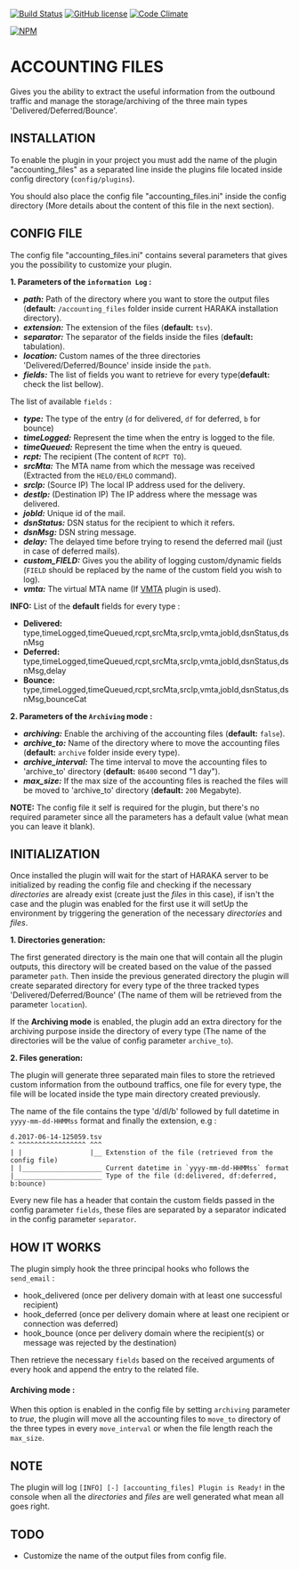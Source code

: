 [![Build Status][ci-img]][ci-url]
[![GitHub license][gitHub-license-img]][gitHub-license-url]
[![Code Climate][clim-img]][clim-url]

[![NPM][npm-img]][npm-url]

ACCOUNTING FILES 
========

Gives you the ability to extract the useful information from the outbound traffic and manage the storage/archiving of the three main types 'Delivered/Deferred/Bounce'.

## INSTALLATION

To enable the plugin in your project you must add the name of the plugin "accounting_files" as a separated line inside the plugins file located inside config directory (`config/plugins`).

You should also place the config file "accounting_files.ini" inside the config directory (More details about the content of this file in the next section).

## CONFIG FILE

The config file "accounting_files.ini" contains several parameters that gives you the possibility to customize your plugin.

**1. Parameters of the `information Log` :**

* ***path:*** Path of the directory where you want to store the output files (**default:** `/accounting_files` folder inside current HARAKA installation directory). 
* ***extension:*** The extension of the files (**default:** `tsv`).
* ***separator:*** The separator of the fields inside the files (**default:** tabulation).
* ***location:*** Custom names of the three directories 'Delivered/Deferred/Bounce' inside inside the `path`.
* ***fields:*** The list of fields you want to retrieve for every type(**default:** check the list bellow).
	
The list of available `fields` :

* ***type:*** The type of the entry (`d` for delivered, `df` for deferred, `b` for bounce)
* ***timeLogged:*** Represent the time when the entry is logged to the file.
* ***timeQueued:*** Represent the time when the entry is queued.
* ***rcpt:*** The recipient (The content of `RCPT TO`).
* ***srcMta:*** The MTA name from which the message was received (Extracted from the `HELO/EHLO` command).
* ***srcIp:*** (Source IP) The local IP address used for the delivery.
* ***destIp:*** (Destination IP) The IP address where the message was delivered.
* ***jobId:*** Unique id of the mail.
* ***dsnStatus:*** DSN status for the recipient to which it refers.
* ***dsnMsg:*** DSN string message.
* ***delay:*** The delayed time before trying to resend the deferred mail (just in case of deferred mails).
* ***custom_FIELD:*** Gives you the ability of logging custom/dynamic fields (`FIELD` should be replaced by the name of the custom field you wish to log).
* ***vmta:*** The virtual MTA name (If [VMTA](https://github.com/haraka/haraka-plugin-vmta) plugin is used).

**INFO:** List of the **default** fields for every type :
* **Delivered:** type,timeLogged,timeQueued,rcpt,srcMta,srcIp,vmta,jobId,dsnStatus,dsnMsg
* **Deferred:**  type,timeLogged,timeQueued,rcpt,srcMta,srcIp,vmta,jobId,dsnStatus,dsnMsg,delay
* **Bounce:**    type,timeLogged,timeQueued,rcpt,srcMta,srcIp,vmta,jobId,dsnStatus,dsnMsg,bounceCat
    	
**2. Parameters of the `Archiving` mode :**

* ***archiving:*** Enable the archiving of the accounting files (**default:** `false`).
* ***archive_to:*** Name of the directory where to move the accounting files (**default:** `archive` folder inside every type).
* ***archive_interval:*** The time interval to move the accounting files to 'archive_to' directory (**default:** `86400` second "1 day").
* ***max_size:*** If the max size of the accounting files is reached the files will be moved to 'archive_to' directory (**default:** `200` Megabyte).

**NOTE:** The config file it self is required for the plugin, but there's no required parameter since all the parameters has a default value (what mean you can leave it blank).

## INITIALIZATION

Once installed the plugin will wait for the start of HARAKA server to be initialized by reading the config file and checking if the necessary _directories_ are already exist (create just the _files_ in this case), if isn't the case and the plugin was enabled for the first use it will setUp the environment by triggering the generation of the necessary _directories_ and _files_.
 
**1. Directories generation:**

The first generated directory is the main one that will contain all the plugin outputs, this directory will be created based on the value of the passed parameter `path`. Then inside the previous generated directory the plugin will create separated directory for every type of the three tracked types 'Delivered/Deferred/Bounce' (The name of them will be retrieved from the parameter `location`).

If the **Archiving mode** is enabled, the plugin add an extra directory for the archiving purpose inside the directory of every type (The name of the directories will be the value of config parameter `archive_to`).

**2. Files generation:**

The plugin will generate three separated main files to store the retrieved custom information from the outbound traffics, one file for every type, the file will be located inside the type main directory created previously.
 
The name of the file contains the type 'd/dl/b' followed by full datetime in `yyyy-mm-dd-HHMMss` format and finally the extension, e.g :
  
    d.2017-06-14-125059.tsv
    ^ ^^^^^^^^^^^^^^^^^ ^^^
    | |                 |__ Extenstion of the file (retrieved from the config file)  
    | |____________________ Current datetime in `yyyy-mm-dd-HHMMss` format
    |______________________ Type of the file (d:delivered, df:deferred, b:bounce)
          
Every new file has a header that contain the custom fields passed in the config parameter `fields`, these files are separated by a separator indicated in the config parameter `separator`.

## HOW IT WORKS

The plugin simply hook the three principal hooks who follows the `send_email` :

  - hook_delivered  (once per delivery domain with at least one successful recipient)
  - hook_deferred  (once per delivery domain where at least one recipient or connection was deferred)
  - hook_bounce  (once per delivery domain where the recipient(s) or message was rejected by the destination)

Then retrieve the necessary `fields` based on the received arguments of every hook and append the entry to the related file.

<h4>Archiving mode :</h4>

When this option is enabled in the config file by setting `archiving` parameter to _true_, the plugin will move all the accounting files to `move_to`
 directory of the three types in every `move_interval` or when the file length reach the `max_size`.
 
## NOTE

The plugin will log `[INFO] [-] [accounting_files] Plugin is Ready!` in the console when all the _directories_ and _files_ are well generated what
 mean all goes right.

## TODO

 - Customize the name of the output files from config file. 

[ci-img]: https://travis-ci.org/acharkizakaria/haraka-plugin-accounting-files.svg
[ci-url]: https://travis-ci.org/acharkizakaria/haraka-plugin-accounting-files
[npm-img]: https://nodei.co/npm/haraka-plugin-accounting-files.png
[npm-url]: https://www.npmjs.com/package/haraka-plugin-accounting-files
[gitHub-license-img]: https://img.shields.io/badge/license-MIT-blue.svg
[gitHub-license-url]: https://raw.githubusercontent.com/acharkizakaria/haraka-plugin-accounting-files/master/LICENSE
[clim-img]: https://codeclimate.com/github/acharkizakaria/haraka-plugin-accounting-files/badges/gpa.svg
[clim-url]: https://codeclimate.com/github/acharkizakaria/haraka-plugin-accounting-files